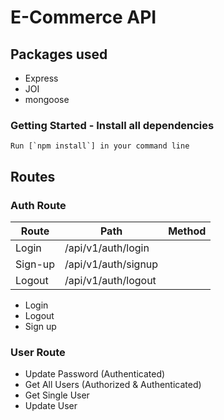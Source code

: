 # E-Commerce API

## Packages used

- Express
- JOI
- mongoose

### Getting Started - Install all dependencies

```
Run [`npm install`] in your command line
```

## Routes

### Auth Route

| Route   | Path                | Method |
| ------- | ------------------- | ------ |
| Login   | /api/v1/auth/login  |
| Sign-up | /api/v1/auth/signup |
| Logout  | /api/v1/auth/logout |

- Login
- Logout
- Sign up

### User Route

- Update Password (Authenticated)
- Get All Users (Authorized & Authenticated)
- Get Single User
- Update User
